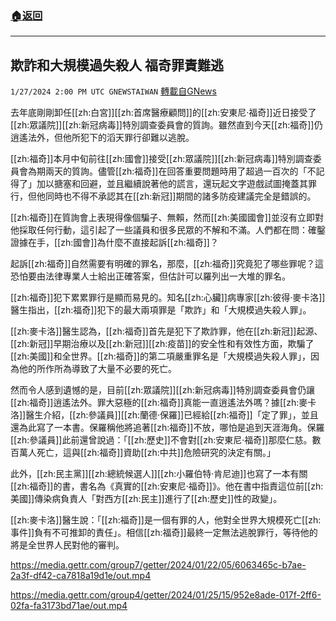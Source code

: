 ###  [:house:返回](README.md)
---


## 欺詐和大規模過失殺人  福奇罪責難逃
`1/27/2024 2:00 PM UTC GNEWSTAIWAN` [轉載自GNews](https://gnews.org/articles/2258618)

去年底剛剛卸任[[zh:白宮]][[zh:首席醫療顧問]]的[[zh:安東尼·福奇]]近日接受了[[zh:眾議院]][[zh:新冠病毒]]特別調查委員會的質詢。雖然直到今天[[zh:福奇]]仍逍遙法外，但他所犯下的滔天罪行卻難以逃脫。

  

[[zh:福奇]]本月中旬前往[[zh:國會]]接受[[zh:眾議院]][[zh:新冠病毒]]特別調查委員會為期兩天的質詢。儘管[[zh:福奇]]在回答重要問題時用了超過一百次的「不記得了」加以搪塞和回避，並且繼續說著他的謊言，還玩起文字遊戲試圖掩蓋其罪行，但他同時也不得不承認其在[[zh:新冠]]期間的諸多防疫建議完全是錯誤的。

  

[[zh:福奇]]在質詢會上表現得像個騙子、無賴，然而[[zh:美國國會]]並沒有立即對他採取任何行動，這引起了一些議員和很多民眾的不解和不滿。人們都在問：確鑿證據在手，[[zh:國會]]為什麼不直接起訴[[zh:福奇]]？

  

起訴[[zh:福奇]]自然需要有明確的罪名，那麼，[[zh:福奇]]究竟犯了哪些罪呢？這恐怕要由法律專業人士給出正確答案，但估計可以羅列出一大堆的罪名。

  

[[zh:福奇]]犯下累累罪行是顯而易見的。知名[[zh:心臟]]病專家[[zh:彼得·麥卡洛]]醫生指出，[[zh:福奇]]犯下的最大兩項罪是「欺詐」和「大規模過失殺人罪」。

  

[[zh:麥卡洛]]醫生認為，[[zh:福奇]]首先是犯下了欺詐罪，他在[[zh:新冠]]起源、[[zh:新冠]]早期治療以及[[zh:新冠]][[zh:疫苗]]的安全性和有效性方面，欺騙了[[zh:美國]]和全世界。[[zh:福奇]]的第二項嚴重罪名是「大規模過失殺人罪」，因為他的所作所為導致了大量不必要的死亡。

  

然而令人感到遺憾的是，目前[[zh:眾議院]][[zh:新冠病毒]]特別調查委員會仍讓[[zh:福奇]]逍遙法外。罪大惡極的[[zh:福奇]]真能一直逍遙法外嗎？據[[zh:麥卡洛]]醫生介紹，[[zh:參議員]][[zh:蘭德·保羅]]已經給[[zh:福奇]]「定了罪」，並且還為此寫了一本書。保羅稱他將追著[[zh:福奇]]不放，哪怕是追到天涯海角。保羅[[zh:參議員]]此前還曾說過：「[[zh:歷史]]不會對[[zh:安東尼·福奇]]那麼仁慈。數百萬人死亡，這與[[zh:福奇]]資助[[zh:中共]]危險研究的決定有關。」

  

此外，[[zh:民主黨]][[zh:總統候選人]][[zh:小羅伯特·肯尼迪]]也寫了一本有關[[zh:福奇]]的書，書名為《真實的[[zh:安東尼·福奇]]》。他在書中指責這位前[[zh:美國]]傳染病負責人「對西方[[zh:民主]]進行了[[zh:歷史]]性的政變」。

  

[[zh:麥卡洛]]醫生說：「[[zh:福奇]]是一個有罪的人，他對全世界大規模死亡[[zh:事件]]負有不可推卸的責任」。相信[[zh:福奇]]最終一定無法逃脫罪行，等待他的將是全世界人民對他的審判。


https://media.gettr.com/group7/getter/2024/01/22/05/6063465c-b7ae-2a3f-df42-ca7818a19d1e/out.mp4


https://media.gettr.com/group4/getter/2024/01/25/15/952e8ade-017f-2ff6-02fa-fa3173bd71ae/out.mp4




